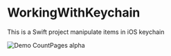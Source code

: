 # WorkingWithKeychain
This is a Swift project manipulate items in iOS keychain

![Demo CountPages alpha](https://raw.githubusercontent.com/SihemMED/WorkingWithKeychain/master/demo.gif)
